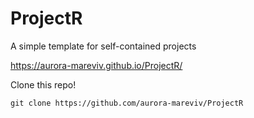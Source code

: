 # ProjectR

A simple template for self-contained projects  

https://aurora-mareviv.github.io/ProjectR/

Clone this repo!  

`git clone https://github.com/aurora-mareviv/ProjectR`


